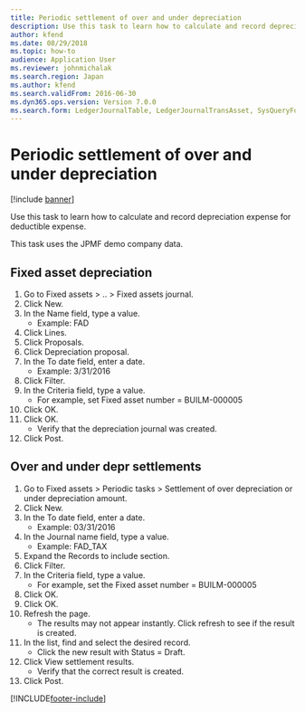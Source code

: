 ```yaml
---
title: Periodic settlement of over and under depreciation
description: Use this task to learn how to calculate and record depreciation expense for deductible expense.
author: kfend
ms.date: 08/29/2018
ms.topic: how-to
audience: Application User
ms.reviewer: johnmichalak
ms.search.region: Japan
ms.author: kfend
ms.search.validFrom: 2016-06-30
ms.dyn365.ops.version: Version 7.0.0
ms.search.form: LedgerJournalTable, LedgerJournalTransAsset, SysQueryForm, AssetDepPreTaxDedProcess_JP, AssetDepPreTaxDedProcessDetail_JP
---
```

# Periodic settlement of over and under depreciation

[!include [banner](../../includes/banner.md)]

Use this task to learn how to calculate and record depreciation expense for deductible expense.



This task uses the JPMF demo company data.




## Fixed asset depreciation
1. Go to Fixed assets > .. > Fixed assets journal.
2. Click New.
3. In the Name field, type a value.
    * Example: FAD  
4. Click Lines.
5. Click Proposals.
6. Click Depreciation proposal.
7. In the To date field, enter a date.
    * Example: 3/31/2016  
8. Click Filter.
9. In the Criteria field, type a value.
    * For example, set Fixed asset number = BUILM-000005  
10. Click OK.
11. Click OK.
    * Verify that the depreciation journal  was created.  
12. Click Post.

## Over and under depr settlements
1. Go to Fixed assets > Periodic tasks > Settlement of over depreciation or under depreciation amount.
2. Click New.
3. In the To date field, enter a date.
    * Example: 03/31/2016  
4. In the Journal name field, type a value.
    * Example: FAD_TAX  
5. Expand the Records to include section.
6. Click Filter.
7. In the Criteria field, type a value.
    * For example, set the Fixed asset number = BUILM-000005  
8. Click OK.
9. Click OK.
10. Refresh the page.
    * The results may not appear instantly. Click refresh to see if the result is created.  
11. In the list, find and select the desired record.
    * Click the new result with Status = Draft.  
12. Click View settlement results.
    * Verify that the correct result is created.  
13. Click Post.



[!INCLUDE[footer-include](../../../includes/footer-banner.md)]
